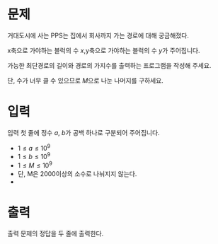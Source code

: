 # 문제

거대도시에 사는 PPS는 집에서 회사까지 가는 경로에 대해 궁금해졌다. 

x축으로 가야하는 블럭의 수 $x$,y축으로 가야하는 블럭의 수 $y$가 주어집니다.

가능한 최단경로의 길이와 경로의 가지수를 출력하는 프로그램을 작성해 주세요.

단, 수가 너무 클 수 있으므로 $M$으로 나눈 나머지를 구하세요.

# 입력

입력 첫 줄에 정수 $a$, $b$가 공백 하나로 구분되어 주어집니다.

* $1 \le a \le 10^9$
* $1 \le b \le 10^9$
* $1 \le M \le 10^9$
* 단, M은 2000이상의 소수로 나눠지지 않는다.
* 
# 출력

출력 문제의 정답을 두 줄에 출력한다. 
